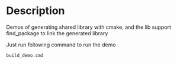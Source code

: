 # Description
Demos of generating shared library with cmake,
and the lib support find_package to link the generated library

Just run following command to run the demo
```batch
build_demo.cmd
```

